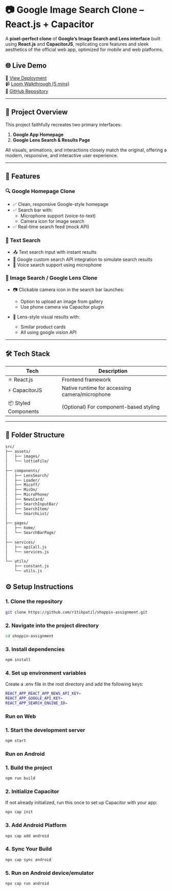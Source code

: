 # 📷 Google Image Search Clone – React.js + Capacitor

A **pixel-perfect clone** of **Google’s Image Search and Lens interface** built using **React.js** and **CapacitorJS**, replicating core features and sleek aesthetics of the official web app, optimized for mobile and web platforms.

## 🌐 Live Demo

🔗 [View Deployment](#)  
📹 [Loom Walkthrough (5 mins)](#)  
📁 [GitHub Repository](https://github.com/r1tikpatil/shoppin-assignment)

---

## 📄 Project Overview

This project faithfully recreates two primary interfaces:

1. **Google App Homepage**
2. **Google Lens Search & Results Page**

All visuals, animations, and interactions closely match the original, offering a modern, responsive, and interactive user experience.

---

## 🚀 Features

### 🔍 Google Homepage Clone

- ✅ Clean, responsive Google-style homepage
- ✅ Search bar with:
  - Microphone support (voice-to-text)
  - Camera icon for image search
- ✅ Real-time search feed (mock API)

### 🧠 Text Search

- 📤 Text search input with instant results
- 🧪 Google custom search API integration to simulate search results
- 🎤 Voice search support using microphone

### 📸 Image Search / Google Lens Clone

- 📷 Clickable camera icon in the search bar launches:

  - Option to upload an image from gallery
  - Use phone camera via Capacitor plugin

- 🧠 Lens-style visual results with:
  - Similar product cards
  - All using google vision API

---

## 🛠️ Tech Stack

| Tech                 | Description                                    |
| -------------------- | ---------------------------------------------- |
| ⚛️ React.js          | Frontend framework                             |
| ⚡ CapacitorJS       | Native runtime for accessing camera/microphone |
| 📦 Styled Components | (Optional) For component-based styling         |

---

## 📁 Folder Structure

```bash
src/
├── assets/
│   ├── images/
│   └── lottieFile/
│
├── components/
│   ├── LensSearch/
│   ├── Loader/
│   ├── Micoff/
│   ├── MicOn/
│   ├── MicroPhone/
│   ├── NewsCard/
│   ├── SearchInputBar/
│   ├── SearchItem/
│   └── SearchList/
│
├── pages/
│   ├── home/
│   └── SearchBarPage/
│
├── services/
│   ├── apiCall.js
│   └── services.js
│
└── utils/
    ├── constant.js
    └── utils.js
```

## ⚙️ Setup Instructions

### 1. Clone the repository

```bash
git clone https://github.com/r1tikpatil/shoppin-assignment.git
```

### 2. Navigate into the project directory

```bash
cd shoppin-assignment
```

### 3. Install dependencies

```bash
npm install
```

### 4. Set up environment variables
Create a .env file in the root directory and add the following keys:

```bash
REACT_APP_REACT_APP_NEWS_API_KEY=
REACT_APP_GOOGLE_API_KEY=
REACT_APP_SEARCH_ENGINE_ID=
```

### **Run on Web**

### 1. Start the development server

```bash
npm start
```

### **Run on Android**

### 1. Build the project

```bash
npm run build
```

### 2. Initialize Capacitor
If not already initialized, run this once to set up Capacitor with your app:

```bash
npx cap init
```

### 3. Add Android Platform
```bash
npx cap add android
```

### 4. Sync Your Build
```bash
npx cap sync android
```

### 5. Run on Android device/emulator

```bash
npx cap run android
```
